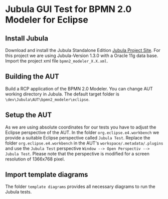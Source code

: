 Jubula GUI Test for BPMN 2.0 Modeler for Eclipse
================================================

Install Jubula
--------------

Download and install the Jubula Standalone Edition [Jubula Project Site](http://www.eclipse.org/jubula/download.php).
For this project we are using Jubula-Version 1.3.0 with a Oracle 11g data base.
Import the project xml file `bpmn2_modeler_X.X.xml`. 


Building the AUT
----------------

Build a RCP application of the BPMN 2.0 Modeler.
You can change AUT working directory in Jubula. The default target folder is `\dev\Jubula\AUT\bpmn2_modeler\eclipse`.


Setup the AUT
-------------

As we are using absolute coordinates for our tests you have to adjust the Eclipse perspective of the AUT. 
In the folder `org.eclipse.e4.workbench` we provide a suitable Eclipse perspective called `Jubula Test`.
Replace the folder `org.eclipse.e4.workbench` in the AUT's `workspace/.metadata/.plugins` and use the `Jubula Test` perspective `Window --> Open Perspectiv --> Jubula Test`.
Please note that the perspective is modified for a screen resolution of 1366x768 pixel.


Import template diagrams
------------------------

The folder `template diagrams` provides all necessary diagrams to run the Jubula tests.


